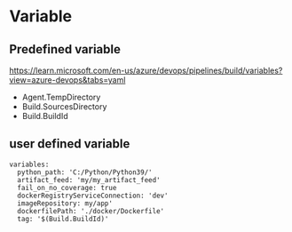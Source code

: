 # Variable

## Predefined variable
https://learn.microsoft.com/en-us/azure/devops/pipelines/build/variables?view=azure-devops&tabs=yaml

- Agent.TempDirectory
- Build.SourcesDirectory
- Build.BuildId

## user defined variable
```
variables:
  python_path: 'C:/Python/Python39/'
  artifact_feed: 'my/my_artifact_feed'
  fail_on_no_coverage: true
  dockerRegistryServiceConnection: 'dev'
  imageRepository: my/app'
  dockerfilePath: './docker/Dockerfile'
  tag: '$(Build.BuildId)'
```
